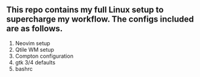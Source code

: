 This repo contains my full Linux setup to supercharge my workflow. The configs included are as follows.
--------------------------------------------------------------------------------------------------------------------------------

1. Neovim setup
2. Qtile WM setup
3. Compton configuration
4. gtk 3/4 defaults
5. bashrc
